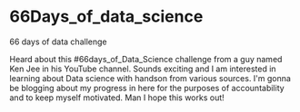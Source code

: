 # 66Days_of_data_science
66 days of data challenge

Heard about this #66days_of_Data_Science challenge from a guy named Ken Jee in his YouTube channel.
Sounds exciting and I am interested in learning about Data science with handson from various sources.
I'm gonna be blogging about my progress in here for the purposes of accountability and to keep myself motivated.
Man I hope this works out!
